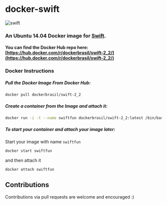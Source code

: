 # docker-swift

![swift](https://raw.githubusercontent.com/hamin/EventSource.Swift/master/swift-logo.png)


### An Ubuntu 14.04 Docker image for [Swift](https://swift.org).

#### You can find the Docker Hub repo here: [https://hub.docker.com/r/dockerbrasil/swift-2_2/](https://hub.docker.com/r/dockerbrasil/swift-2_2/)


### Docker Instructions

##### Pull the Docker Image From Docker Hub:

```bash
docker pull dockerbrasil/swift-2_2
```

##### Create a container from the Image and attach it:

```bash
docker run -i -t --name swiftfun dockerbrasil/swift-2_2:latest /bin/bash
```

##### To start your container and attach your image later:

Start your image with name `swiftfun`

```bash
docker start swiftfun
```

and then attach it

```bash
docker attach swiftfun
```

## Contributions

Contributions via pull requests are welcome and encouraged :)
